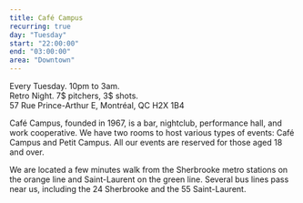 ```yaml
---
title: Café Campus
recurring: true
day: "Tuesday"
start: "22:00:00"
end: "03:00:00"
area: "Downtown"
---
```


Every Tuesday. 10pm to 3am.<br>
Retro Night. 7$ pitchers, 3$ shots.<br>
57 Rue Prince-Arthur E, Montréal, QC H2X 1B4

<!-- more -->

Café Campus, founded in 1967, is a bar, nightclub, performance hall, and work cooperative. We have two rooms to host various types of events: Café Campus and Petit Campus. All our events are reserved for those aged 18 and over.

We are located a few minutes walk from the Sherbrooke metro stations on the orange line and Saint-Laurent on the green line. Several bus lines pass near us, including the 24 Sherbrooke and the 55 Saint-Laurent.